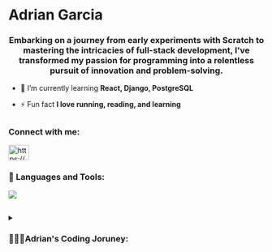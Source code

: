 <h1 align="left">Adrian Garcia</h1>
<h3 align="center">Embarking on a journey from early experiments with Scratch to mastering the intricacies of full-stack development, I've transformed my passion for programming into a relentless pursuit of innovation and problem-solving. </h3>

- 🌱 I’m currently learning **React, Django, PostgreSQL**

- ⚡ Fun fact **I love running, reading, and learning**
##
### Connect with me:
<p align="left">
	<a href="https://www.linkedin.com/in/adrian0239" target="blank">
		<img align="center" src="https://raw.githubusercontent.com/rahuldkjain/github-profile-readme-generator/master/src/images/icons/Social/linked-in-alt.svg" alt="https://www.linkedin.com/in/adrian0239/" height="30" width="40" /> 
	</a>
</p>

### 🧰 Languages and Tools:
<p align="left">
	<a href="https://skillicons.dev">
		<img src="https://skillicons.dev/icons?i=git,js,nodejs,html,css,py,cpp,django,aws,vscode,discord,figma,git,postgres,react,java&perline=11" />
	</a>
</p>

##
<details>
	<summary><h3>👨🏽‍💻Adrian's Coding Joruney:</h3></summary>
From the moment I crafted my first script in Scratch during a high school web development class, my fascination with technology was transformed into a deep-seated passion for programming. It was the final project of that class, a venture into the foundational realms of HTML and CSS, that truly cemented my love for coding. The relentless challenges and the satisfaction of overcoming what seemed like endless errors have become a driving force for me, fueling my desire to solve the next problem with creativity and determination. 
	
This passion didn't just stay within the confines of the classroom; it led me to take on additional projects, even completing a final project on behalf of a friend. My dedication to mastering software development took me on an unconventional path through military service, which provided me with the means to further pursue my dreams. Post-service, I seized the opportunity to attend a programming bootcamp, diving headfirst into the intricate world of full-stack development.

Currently, I am honing my skills at CodePlatoon, where each day is a new opportunity to learn and grow. The journey through this bootcamp is not just about acquiring technical skills but about preparing myself to make significant contributions to real-world applications. I am eagerly looking forward to applying my knowledge and passion for software development in a professional setting, where I can contribute to creating impactful and innovative solutions.
</details>

